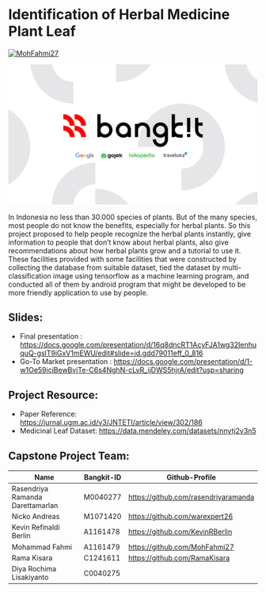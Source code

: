 # Identification of Herbal Medicine Plant Leaf
[![MohFahmi27](https://circleci.com/gh/MohFahmi27/Identification-of-Herbal-Medicine-Plant-Leaf.svg?style=svg)](https://circleci.com/gh/MohFahmi27/Identification-of-Herbal-Medicine-Plant-Leaf)

<p align="center">
  <img src="https://github.com/MohFahmi27/Identification-of-Herbal-Medicine-Plant-Leaf/blob/main/assets/img/bangkit_banner.png">
</p>

In Indonesia no less than 30.000 species of plants. But of the many species, most people do not know the benefits, especially for herbal plants. So this project proposed to help people recognize the herbal plants instantly, give information to people that don’t know about herbal plants, also give recommendations about how herbal plants grow and a tutorial to use it. These facilities provided with some facilities that were constructed by collecting the database from suitable dataset, tied the dataset by multi-classification image using tensorflow as a machine learning program, and conducted all of them by android program that might be developed to be more friendly application to use by people. 

## Slides:
- Final presentation : https://docs.google.com/presentation/d/16q8dncRT1AcyFJA1wg32IenhuquQ-gslT9iGxV1mEWU/edit#slide=id.gdd79011eff_0_816
- Go-To Market presentation : https://docs.google.com/presentation/d/1-w1Oe59icjBewBvjTe-C6s4NghN-cLvR_ijDWS5hjrA/edit?usp=sharing

## Project Resource: 
- Paper Reference: https://jurnal.ugm.ac.id/v3/JNTETI/article/view/302/186
- Medicinal Leaf Dataset: https://data.mendeley.com/datasets/nnytj2v3n5

## Capstone Project Team: 
| Name | Bangkit-ID | Github-Profile |
| ------ | ------ | ------ | 
| Rasendriya Ramanda Darettamarlan  | M0040277  | https://github.com/rasendriyaramanda
| Nicko Andreas  | M1071420  | https://github.com/warexpert26 |
| Kevin Refinaldi Berlin | A1161478  | https://github.com/KevinRBerlin |
| Mohammad Fahmi | A1161479 | https://github.com/MohFahmi27 |
| Rama Kisara | C1241611 | https://github.com/RamaKisara |
| Diya Rochima Lisakiyanto  | C0040275 | 
